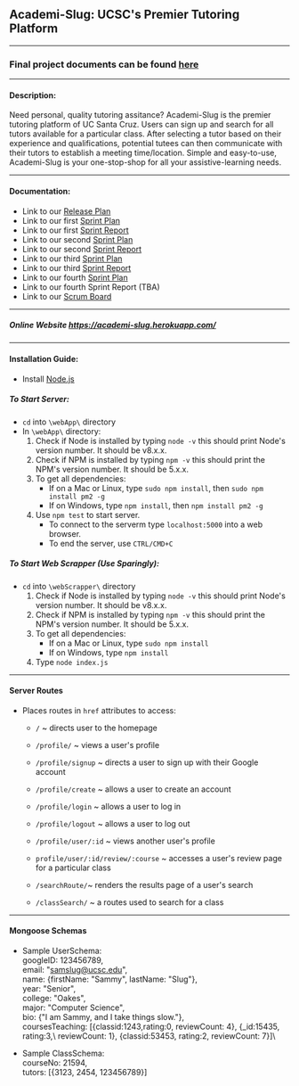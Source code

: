## Academi-Slug: UCSC's Premier Tutoring Platform

---

### Final project documents can be found [here](Documents/Final%Documents)

---

#### Description: 
Need personal, quality tutoring assitance? Academi-Slug is the premier tutoring platform of UC Santa Cruz. Users can sign up and search for all tutors available for a particular class. After selecting a tutor based on their experience and qualifications, potential tutees can then communicate with their tutors to establish a meeting time/location. Simple and easy-to-use, Academi-Slug is your one-stop-shop for all your assistive-learning needs.

---

#### Documentation:
- Link to our [Release Plan](Documents/Release%20Plan.pdf)
- Link to our first [Sprint Plan](Documents/Sprint%201%20Plan.pdf)
- Link to our first [Sprint Report](Documents/Sprint_1_Report.pdf)
- Link to our second [Sprint Plan](Documents/Sprint_2_Plan.pdf)
- Link to our second [Sprint Report](Documents/Sprint_2_Report.pdf)
- Link to our third [Sprint Plan](Documents/Sprint%203%20Plan.pdf)
- Link to our third [Sprint Report](Documents/Sprint_3_Report%20Plan.pdf)
- Link to our fourth [Sprint Plan](Documents/Sprint_4_Plan.pdf)
- Link to our fourth Sprint Report (TBA)
- Link to our [Scrum Board](https://trello.com/b/3utiz3Fv/scrum-board)

---

##### Online Website https://academi-slug.herokuapp.com/

---

#### Installation Guide:
- Install [Node.js](https://nodejs.org/en/)

##### To Start Server:
- `cd` into `\webApp\` directory
- In `\webApp\` directory:
   1. Check if Node is installed by typing `node -v` this should print Node's version number. It should be v8.x.x.
   2. Check if NPM is installed by typing `npm -v` this should print the NPM's version number. It should be 5.x.x.
   3. To get all dependencies:
   		- If on a Mac or Linux, type `sudo npm install`, then `sudo npm install pm2 -g` 
	 	- If on Windows, type `npm install`, then `npm install pm2 -g`
   4. Use `npm test` to start server.
      - To connect to the serverm type `localhost:5000` into a web browser.
      - To end the server, use `CTRL/CMD+C`

##### To Start Web Scrapper (Use Sparingly):
- `cd` into `\webScrapper\` directory
   1. Check if Node is installed by typing `node -v` this should print Node's version number. It should be v8.x.x.
   2. Check if NPM is installed by typing `npm -v` this should print the NPM's version number. It should be 5.x.x.
   3. To get all dependencies: 
   		- If on a Mac or Linux, type `sudo npm install` 
	 	- If on Windows, type `npm install`
   4. Type `node index.js`

---
#### Server Routes
- Places routes in `href` attributes to access: 
	- `/` ~ directs user to the homepage
 
	- `/profile/` ~ views a user's profile
	- `/profile/signup` ~ directs a user to sign up with their Google account
	- `/profile/create` ~ allows a user to create an account
	- `/profile/login` ~ allows a user to log in
	- `/profile/logout` ~ allows a user to log out
	- `/profile/user/:id` ~ views another user's profile
	- `profile/user/:id/review/:course` ~ accesses a user's review page for a particular class

	- `/searchRoute/`~ renders the results page of a user's search

	- `/classSearch/` ~ a routes used to search for a class

---
#### Mongoose Schemas

- Sample UserSchema:\
	googleID: 123456789,\
	email: "samslug@ucsc.edu",\
	name: {firstName: "Sammy", lastName: "Slug"},\
	year: "Senior",\
	college: "Oakes",\
	major: "Computer Science",\
	bio: {"I am Sammy, and I take things slow."},\
	coursesTeaching: [{classid:1243,rating:0, reviewCount: 4}, {_id:15435, rating:3,\ reviewCount: 1}, {classid:53453, rating:2, reviewCount: 7}]\

- Sample ClassSchema:\
	courseNo: 21594,\
	tutors: [{3123, 2454, 123456789}]
